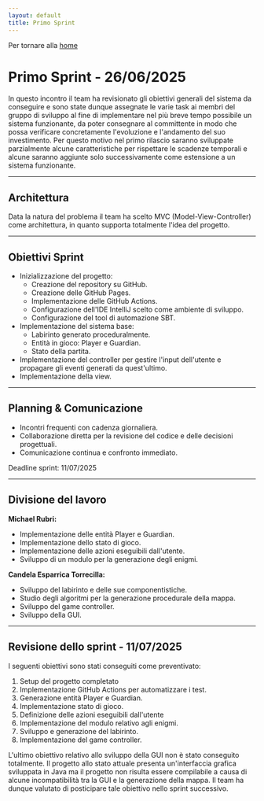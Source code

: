 ```yaml
---
layout: default
title: Primo Sprint
---
```


Per tornare alla [home](../index.md)

# Primo Sprint - 26/06/2025

In questo incontro il team ha revisionato gli obiettivi generali del sistema da conseguire e sono state dunque assegnate
le varie task ai membri del gruppo di sviluppo al fine di implementare nel più breve tempo possibile un sistema
funzionante, da poter consegnare al committente in modo che possa verificare concretamente l'evoluzione e l'andamento
del suo investimento. Per questo motivo nel primo rilascio saranno sviluppate parzialmente alcune caratteristiche per
rispettare le scadenze temporali e alcune saranno aggiunte solo successivamente come estensione a un sistema funzionante.

---

## Architettura

Data la natura del problema il team ha scelto MVC (Model-View-Controller) come architettura, in quanto supporta
totalmente l'idea del progetto.

---

## Obiettivi Sprint

- Inizializzazione del progetto:
  - Creazione del repository su GitHub.
  - Creazione delle GitHub Pages.
  - Implementazione delle GitHub Actions.
  - Configurazione dell'IDE IntelliJ scelto come ambiente di sviluppo.
  - Configurazione del tool di automazione SBT.
- Implementazione del sistema base:
  - Labirinto generato proceduralmente.
  - Entità in gioco: Player e Guardian.
  - Stato della partita.
- Implementazione del controller per gestire l'input dell'utente e propagare gli eventi generati da quest'ultimo.
- Implementazione della view.

---

## Planning & Comunicazione

- Incontri frequenti con cadenza giornaliera.
- Collaborazione diretta per la revisione del codice e delle decisioni progettuali.
- Comunicazione continua e confronto immediato.

Deadline sprint: 11/07/2025

---

## Divisione del lavoro

**Michael Rubri:**
- Implementazione delle entità Player e Guardian.
- Implementazione dello stato di gioco.
- Implementazione delle azioni eseguibili dall'utente.
- Sviluppo di un modulo per la generazione degli enigmi.

**Candela Esparrica Torrecilla:**
- Sviluppo del labirinto e delle sue componentistiche.
- Studio degli algoritmi per la generazione procedurale della mappa.
- Sviluppo del game controller.
- Sviluppo della GUI.

---

## Revisione dello sprint - 11/07/2025

I seguenti obiettivi sono stati conseguiti come preventivato:
1) Setup del progetto completato
2) Implementazione GitHub Actions per automatizzare i test. 
3) Generazione entità Player e Guardian. 
4) Implementazione stato di gioco. 
5) Definizione delle azioni eseguibili dall'utente
6) Implementazione del modulo relativo agli enigmi.
7) Sviluppo e generazione del labirinto.
8) Implementazione del game controller.

L'ultimo obiettivo relativo allo sviluppo della GUI non è stato conseguito totalmente. Il progetto allo stato attuale
presenta un'interfaccia grafica sviluppata in Java ma il progetto non risulta essere compilabile a causa di alcune
incompatibilità tra la GUI e la generazione della mappa. Il team ha dunque valutato di posticipare tale obiettivo nello
sprint successivo.